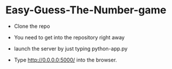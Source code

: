 # Easy-Guess-The-Number-game

- Clone the repo
- You need to get into the repository right away

- launch the server by just typing python-app.py
- Type http://0.0.0.0:5000/ into the browser.
